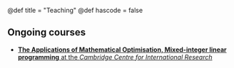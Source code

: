 @def title = "Teaching"
@def hascode = false

## Ongoing courses

* [**The Applications of Mathematical Optimisation, Mixed-integer linear programming** at the *Cambridge Centre for International Research*](/ccir/)

